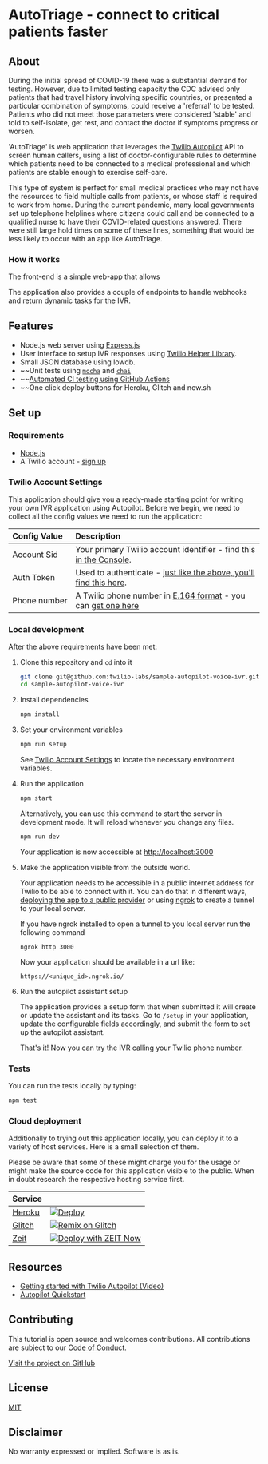 # AutoTriage - connect to critical patients faster

## About
During the initial spread of COVID-19 there was a substantial demand for testing. However, due to limited testing capacity the CDC advised only patients that had travel history involving specific countries, or presented a particular combination of symptoms, could receive a 'referral' to be tested. Patients who did not meet those parameters were considered 'stable' and told to self-isolate, get rest, and contact the doctor if symptoms progress or worsen. 

'AutoTriage' is web application that leverages the [Twilio Autopilot](https://www.twilio.com/docs/autopilot) API to screen human callers, using a list of doctor-configurable rules to determine which patients need to be connected to a medical professional and which patients are stable enough to exercise self-care.

This type of system is perfect for small medical practices who may not have the resources to field multiple calls from patients, or whose staff is required to work from home. During the current pandemic, many local governments set up telephone helplines where citizens could call and be connected to a qualified nurse to have their COVID-related questions answered. There were still large hold times on some of these lines, something that would be less likely to occur with an app like AutoTriage.

### How it works
The front-end is a simple web-app that allows

The application also provides a couple of endpoints to handle webhooks and return dynamic tasks for the IVR.

## Features

- Node.js web server using [Express.js](https://npm.im/express)
- User interface to setup IVR responses using [Twilio Helper Library](https://www.twilio.com/docs/libraries/node).
- Small JSON database using lowdb.
- ~~Unit tests using [`mocha`](https://npm.im/mocha) and [`chai`](https://npm.im/chai)
- ~~[Automated CI testing using GitHub Actions](/.github/workflows/nodejs.yml)
- ~~One click deploy buttons for Heroku, Glitch and now.sh

## Set up

### Requirements

- [Node.js](https://nodejs.org/)
- A Twilio account - [sign up](https://www.twilio.com/try-twilio)

### Twilio Account Settings

This application should give you a ready-made starting point for writing your
own IVR application using Autopilot. Before we begin, we need to collect
all the config values we need to run the application:

| Config&nbsp;Value | Description                                                                                                                                                  |
| :---------------- | :----------------------------------------------------------------------------------------------------------------------------------------------------------- |
| Account&nbsp;Sid  | Your primary Twilio account identifier - find this [in the Console](https://www.twilio.com/console).                                                         |
| Auth&nbsp;Token   | Used to authenticate - [just like the above, you'll find this here](https://www.twilio.com/console).                                                         |
| Phone&nbsp;number | A Twilio phone number in [E.164 format](https://en.wikipedia.org/wiki/E.164) - you can [get one here](https://www.twilio.com/console/phone-numbers/incoming) |

### Local development

After the above requirements have been met:

1. Clone this repository and `cd` into it
    
    ```bash
    git clone git@github.com:twilio-labs/sample-autopilot-voice-ivr.git
    cd sample-autopilot-voice-ivr
    ```

1. Install dependencies
    
    ```bash
    npm install
    ```

1. Set your environment variables
    
    ```bash
    npm run setup
    ```
    
    See [Twilio Account Settings](#twilio-account-settings) to locate the necessary environment variables.

1. Run the application

    ```bash
    npm start
    ```
    
    Alternatively, you can use this command to start the server in development mode. It will reload whenever you change any files.
    
    ```bash
    npm run dev
    ```
    
    Your application is now accessible at [http://localhost:3000](http://localhost:3000/)

1. Make the application visible from the outside world.

    Your application needs to be accessible in a public internet address for Twilio to be able to connect with it. You can do that in different ways, [deploying the app to a public provider](#cloud-deployment) or using [ngrok](https://ngrok.com/) to create a tunnel to your local server.
    
    If you have ngrok installed to open a tunnel to you local server run the following command
    ```
    ngrok http 3000
    ```
    
    Now your application should be available in a url like:
    ```
    https://<unique_id>.ngrok.io/
    ```

1. Run the autopilot assistant setup

    The application provides a setup form that when submitted it will create or update the assistant and its tasks.
    Go to `/setup` in your application, update the configurable fields accordingly, and submit the form to set up the autopilot assistant.
  
    That's it! Now you can try the IVR calling your Twilio phone number.

### Tests

You can run the tests locally by typing:

```bash
npm test
```

### Cloud deployment

Additionally to trying out this application locally, you can deploy it to a variety of host services. Here is a small selection of them.

Please be aware that some of these might charge you for the usage or might make the source code for this application visible to the public. When in doubt research the respective hosting service first.

| Service                           |                                                                                                                                                                                                                           |
| :-------------------------------- | :------------------------------------------------------------------------------------------------------------------------------------------------------------------------------------------------------------------------ |
| [Heroku](https://www.heroku.com/) | [![Deploy](https://www.herokucdn.com/deploy/button.svg)](https://heroku.com/deploy?template=https://github.com/twilio-labs/sample-autopilot-voice-ivr/tree/master)                                                                                                                                       |
| [Glitch](https://glitch.com)      | [![Remix on Glitch](https://cdn.glitch.com/2703baf2-b643-4da7-ab91-7ee2a2d00b5b%2Fremix-button.svg)](https://glitch.com/edit/#!/remix/clone-from-repo?REPO_URL=https://github.com/twilio-labs/sample-autopilot-voice-ivr.git) |
| [Zeit](https://zeit.co/)          | [![Deploy with ZEIT Now](https://zeit.co/button)](https://zeit.co/new/project?template=https://github.com/twilio-labs/sample-autopilot-voice-ivr/tree/master)                                                                 |


## Resources

- [Getting started with Twilio Autopilot (Video)](https://www.youtube.com/watch?v=edViFb-A0zw)
- [Autopilot Quickstart](https://www.twilio.com/docs/autopilot/quickstart)

## Contributing

This tutorial is open source and welcomes contributions. All contributions are subject to our [Code of Conduct](https://github.com/twilio-labs/.github/blob/master/CODE_OF_CONDUCT.md).

[Visit the project on GitHub](https://github.com/twilio-labs/sample-autopilot-voice-ivr)

## License

[MIT](http://www.opensource.org/licenses/mit-license.html)

## Disclaimer

No warranty expressed or implied. Software is as is.

[twilio]: https://www.twilio.com

